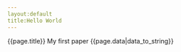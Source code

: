 ```yaml
---
layout:default
title:Hello World
---
```

{{page.title}}
	My first paper
	{{page.data|data_to_string}}

